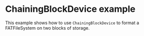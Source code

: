 # ChainingBlockDevice example


This example shows how to use `ChainingBlockDevice` to format a FATFileSystem on two blocks of storage.
